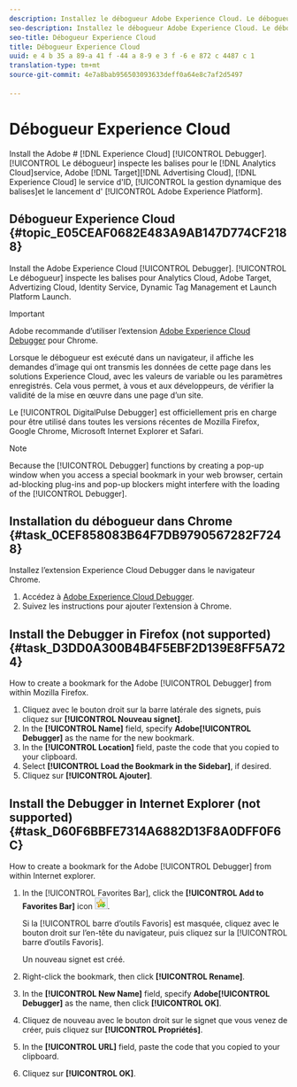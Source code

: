 ```yaml
---
description: Installez le débogueur Adobe Experience Cloud. Le débogueur inspecte les balises pour Analytics Cloud, Adobe Target, Advertizing Cloud, Identity Service, Dynamic Tag Management et Launch Platform Launch.
seo-description: Installez le débogueur Adobe Experience Cloud. Le débogueur inspecte les balises pour Analytics Cloud, Adobe Target, Advertizing Cloud, Identity Service, Dynamic Tag Management et Launch Platform Launch.
seo-title: Débogueur Experience Cloud
title: Débogueur Experience Cloud
uuid: e 4 b 35 a 89-a 41 f -44 a 8-9 e 3 f -6 e 872 c 4487 c 1
translation-type: tm+mt
source-git-commit: 4e7a8bab956503093633deff0a64e8c7af2d5497

---
```



# Débogueur Experience Cloud

Install the Adobe # [!DNL Experience Cloud] [!UICONTROL Debugger]. [!UICONTROL Le débogueur] inspecte les balises pour le [!DNL Analytics Cloud]service, Adobe [!DNL Target][!DNL Advertising Cloud], [!DNL Experience Cloud] le service d'ID, [!UICONTROL la gestion dynamique des balises]et le lancement d' [!UICONTROL Adobe Experience Platform].

## Débogueur Experience Cloud {#topic_E05CEAF0682E483A9AB147D774CF2188}

Install the Adobe Experience Cloud [!UICONTROL Debugger]. [!UICONTROL Le débogueur] inspecte les balises pour Analytics Cloud, Adobe Target, Advertizing Cloud, Identity Service, Dynamic Tag Management et Launch Platform Launch.

>[!IMPORTANT]
>
>Adobe recommande d’utiliser l’extension [Adobe Experience Cloud Debugger](https://chrome.google.com/webstore/detail/adobe-experience-cloud-de/ocdmogmohccmeicdhlhhgepeaijenapj) pour Chrome.

Lorsque le débogueur est exécuté dans un navigateur, il affiche les demandes d’image qui ont transmis les données de cette page dans les solutions Experience Cloud, avec les valeurs de variable ou les paramètres enregistrés. Cela vous permet, à vous et aux développeurs, de vérifier la validité de la mise en œuvre dans une page d’un site.

Le [!UICONTROL DigitalPulse Debugger] est officiellement pris en charge pour être utilisé dans toutes les versions récentes de Mozilla Firefox, Google Chrome, Microsoft Internet Explorer et Safari.

>[!NOTE]
>
>Because the [!UICONTROL Debugger] functions by creating a pop-up window when you access a special bookmark in your web browser, certain ad-blocking plug-ins and pop-up blockers might interfere with the loading of the [!UICONTROL Debugger].

## Installation du débogueur dans Chrome {#task_0CEF858083B64F7DB9790567282F7248}

Installez l’extension Experience Cloud Debugger dans le navigateur Chrome.

1. Accédez à [Adobe Experience Cloud Debugger](https://chrome.google.com/webstore/detail/adobe-experience-cloud-de/ocdmogmohccmeicdhlhhgepeaijenapj).
1. Suivez les instructions pour ajouter l’extension à Chrome.

## Install the Debugger in Firefox (not supported) {#task_D3DD0A300B4B4F5EBF2D139E8FF5A724}

How to create a bookmark for the Adobe [!UICONTROL Debugger] from within Mozilla Firefox.

1. Cliquez avec le bouton droit sur la barre latérale des signets, puis cliquez sur **[!UICONTROL Nouveau signet]**.
1. In the **[!UICONTROL Name]** field, specify **Adobe[!UICONTROL Debugger]** as the name for the new bookmark.
1. In the **[!UICONTROL Location]** field, paste the code that you copied to your clipboard.
1. Select **[!UICONTROL Load the Bookmark in the Sidebar]**, if desired.
1. Cliquez sur **[!UICONTROL Ajouter]**.

## Install the Debugger in Internet Explorer (not supported) {#task_D60F6BBFE7314A6882D13F8A0DFF0F6C}

How to create a bookmark for the Adobe [!UICONTROL Debugger] from within Internet explorer.

1. In the [!UICONTROL Favorites Bar], click the **[!UICONTROL Add to Favorites Bar]** icon ![Image](assets/icon_add_to_favorites_bar.png).

   Si la [!UICONTROL barre d’outils Favoris] est masquée, cliquez avec le bouton droit sur l’en-tête du navigateur, puis cliquez sur la [!UICONTROL barre d’outils Favoris].

   Un nouveau signet est créé.

1. Right-click the bookmark, then click **[!UICONTROL Rename]**.
1. In the **[!UICONTROL New Name]** field, specify **Adobe[!UICONTROL Debugger]** as the name, then click **[!UICONTROL OK]**.
1. Cliquez de nouveau avec le bouton droit sur le signet que vous venez de créer, puis cliquez sur **[!UICONTROL Propriétés]**.
1. In the **[!UICONTROL URL]** field, paste the code that you copied to your clipboard.
1. Cliquez sur **[!UICONTROL OK]**.
